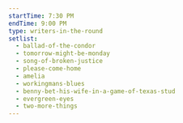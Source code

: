 ```yaml
---
startTime: 7:30 PM
endTime: 9:00 PM
type: writers-in-the-round
setlist:
  - ballad-of-the-condor
  - tomorrow-might-be-monday
  - song-of-broken-justice
  - please-come-home
  - amelia
  - workingmans-blues
  - benny-bet-his-wife-in-a-game-of-texas-stud
  - evergreen-eyes
  - two-more-things
---
```

